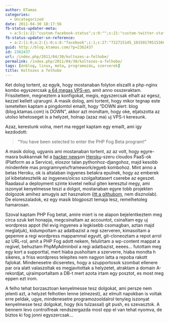```yaml
---
author: KTamas
categories:
  - Uncategorized
date: 2011-04-30 18:17:56
fb-status-updater-meta:
  - a:5:{s:22:"custom-facebook-status";s:0:"";s:21:"custom-twitter-status";s:0:"";s:7:"fb-push";s:1:"1";s:7:"tw-push";s:1:"1";s:4:"push";s:1:"1";}
fb-status-updater-sn-reference:
  - a:2:{i:0;a:2:{i:0;s:8:"facebook";i:1;s:27:"722715145_10150170515360146";}i:1;a:2:{i:0;s:7:"twitter";i:1;s:17:"64393066534019072";}}
guid: http://blog.ktamas.com/?p=2362437
id: 2362437
url: /index.php/2011/04/30/koltozes-a-felhobe/
permalink: /index.php/2011/04/30/koltozes-a-felhobe/
tags: [énblog, linux, meta, programozás, szerverek]
title: Koltozes a felhobe
---
```


Ket dolog tortent, az egyik, hogy mostanaban folyton elszallt a php-nginx kombo egyszercsak [a 64 megas VPS-en](http://blog.ktamas.com/index.php/2010/10/12/64-megabytes-should-be-enough-for-everyone/), amit anno osszeraktam. Frissitettem, megneztem a konfigokat, megis, egyszercsak elhalt az egesz, kezzel kellett ujrarugni. A masik dolog, ami tortent, hogy mikor tegnap este ismetelten kaptam a pingdomtol emailt, hogy &#8220;DOWN alert: blog (blog.ktamas.com) is DOWN&#8221;, akkor azt mondtam, hogy oke, eljatszotta az utolso lehetoseget is a helyzet, holnap (azaz ma) uj VPS-t keresunk. 

Azaz, kerestunk volna, mert ma reggel kaptam egy emailt, ami igy kezdodott:

> &#8220;You have been selected to enter the PHP Fog Beta program!&#8221;

A masik dolog, ugyanis ami mostanaban tortent, az az volt, hogy egyre-masra bukkannak fel a [hacker news](http://news.ycombinator.com/)on [Heroku](http://www.heroku.com/)-szeru cloudos PaaS-ok (Platform as a Service), eloszor talan pythonhoz-djangohoz, majd kesobb mindenfele mas programnyelv/framework/egyeb kombohoz. Mint anno a betas Heroku, ok is altalaban ingyenes betakra epulnek, hogy az emberek jol kibetatesztelik az ingyenes/olcso szolgaltatasert cserebe az egeszet. Raadasul a deployment szinte kivetel nelkul giten keresztul megy, ami iszonyat kenyelmesse teszi a dolgot, mostanaban egyre tobb projekten dolgozok amihez amugyis azt hasznalom ([itt a githubom](http://www.github.com/ktamas/), nem disznolab). De eloreszaladok, ez egy masik blogposzt temaja lesz, remelhetoleg hamarosan.

Szoval kaptam PHP Fog betat, amire miert is ne alapon bejelentkeztem meg circa szuk ket honapja, megcsinaltam az accountot, csinaltam egy uj wordpress appot (fel evig ingyenes a legkisebb csomagban, aztan majd meglatjuk), kidumpoltam az adatbazist a regi szerveren, kimasoltam a gepemre a regi wordpress mappammal egyutt, git-cloneoztam a repot arrol az URL-rol, amit a PHP Fog adott nekem, felulirtam a wp-content mappat a regivel, behuztam PhpMyAdminbol a regi adatbazist, eeees&#8230; futottam meg egy kort a supporttal, mert hiaba pusholtam a szerverre, hiaba mondta h sikeres, a friss wordpress telepites nem nagyon latta a repoba rakott fajlokat. Mindenesetre dicseretes, hogy a szupportosok szombat ellenere par ora alatt valaszoltak es megjavitottak a helyzetet, atraktam a domain A-rekordjat, ujraimportaltam a DB-t mert azota irtam egy posztot, es most meg eppen ezt irom.

A felho tehat borzasztoan kenyelmesse tesz dolgokat, ami persze nem jelenti azt, a helyzet felhotlen lenne (elnezest), az elmult napokban is voltak erre peldak, ugye, mindenesetre programozooldalrol tenyleg iszonyat kenyelmesse tesz dolgokat, hogy (kis tulzassal) git push, es szevasztok. A bennem levo controlfreak rendszergazda most epp el van tehat nyomva, de biztos ki fog jonni egyszercsak&#8230;
